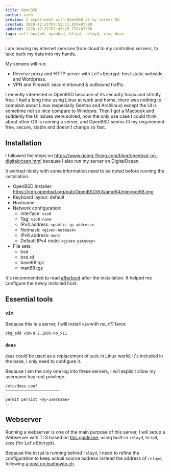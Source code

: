 ```yaml
---
title: OpenBSD
author: vinh
preview: I experiment with OpenBSD as my server OS
created: 2020-12-21T07:52:11.829+07:00
updated: 2020-12-31T07:43:29.778+07:00
tags: self-hosted, openbsd, httpd, relayd, vim, doas
---
```


I am moving my internet services from cloud to my controlled servers, to take back my data into my hands.

My servers will run:

* Reverse proxy and HTTP server with Let's Encrypt: host static webside and Wordpress.
* VPN and Firewall: secure inbound & outbound traffic.

I recently interested in OpenBSD because of its security focus and strictly free. I had a long time using Linux at work and home, there was nothing to complain about Linux (especially Gentoo and Archlinux) except the UI is sometime not so nice compare to Windows. Then I got a Macbook and suddenly the UI issues were solved, now the only use case I could think about other OS is running a server, and OpenBSD seems fit my requirement: free, secure, stable and doesn't change so fast.

## Installation

I followed the steps on <https://www.going-flying.com/blog/openbsd-on-digitalocean.html> because I also run my server on DigitalOcean.

It worked nicely with some information need to be noted before running the installation.

* OpenBSD Installer: <https://cdn.openbsd.org/pub/OpenBSD/6.8/amd64/miniroot68.img>
* Keyboard layout: default
* Hostname: <hostname>
* Network configuration:
  - Interface: `vio0`
  - Tag: `vio0:none`
  - IPv4 address: `<public-ip-address>`
  - Netmask: `<given-netmask>`
  - IPv6 address: `none`
  - Default IPv4 route: `<given-gateway>`
* File sets:
  - bsd
  - bsd.rd
  - base68.tgz
  - man68.tgz

It's recommended to read [afterboot](https://man.openbsd.org/afterboot) after the installation. It helped me configure the newly installed host.

## Essential tools

### `vim`

Because this is a server, I will install `vim` with *no_x11* favor.

```
pkg_add vim-8.2.1805-no_x11
```

### `doas`

`doas` could be used as a replacement of `sudo` in Linux world. It's included in the base, I only need to configure it.

Because I am the only one log into these servers, I will explicit allow my username has root privilege.

```
/etc/doas.conf
                              
...
permit persist <my-username>
...
```

## Webserver

Running a webserver is one of the main purpose of this server, I will setup a Webserver with TLS based on [this guideline](https://www.alexander-pluhar.de/openbsd-webserver.html), using built-in `relayd`, `httpd`, `acme` (for Let's Encrypt).

Because the `httpd` is running behind `relayd`, I need to refine the configuration to keep actual source address instead the address of `relayd`, following [a post on bsdhowto.ch](https://www.bsdhowto.ch/forwarded.html).
